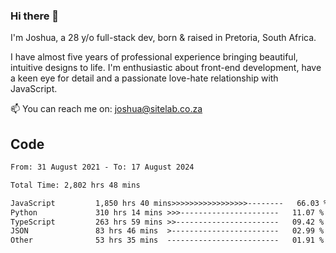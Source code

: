 ### Hi there 👋

I'm Joshua, a 28 y/o full-stack dev, born & raised in Pretoria, South Africa. 

I have almost five years of professional experience bringing beautiful, intuitive designs to life. I'm enthusiastic about front-end development, have a keen eye for detail and a passionate love-hate relationship with JavaScript.

📫 You can reach me on: joshua@sitelab.co.za

## **Code**

<!--START_SECTION:waka-->

```txt
From: 31 August 2021 - To: 17 August 2024

Total Time: 2,802 hrs 48 mins

JavaScript         1,850 hrs 40 mins>>>>>>>>>>>>>>>>>--------   66.03 %
Python             310 hrs 14 mins >>>----------------------   11.07 %
TypeScript         263 hrs 59 mins >>-----------------------   09.42 %
JSON               83 hrs 46 mins  >------------------------   02.99 %
Other              53 hrs 35 mins  -------------------------   01.91 %
```

<!--END_SECTION:waka-->
